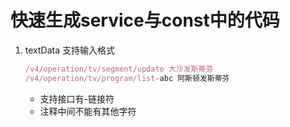 # 快速生成service与const中的代码
1. textData 支持输入格式

   ```javascript
   /v4/operation/tv/segment/update 大沙发斯蒂芬
   /v4/operation/tv/program/list-abc 阿斯顿发斯蒂芬
   ```

   - 支持接口有-链接符
   - 注释中间不能有其他字符
